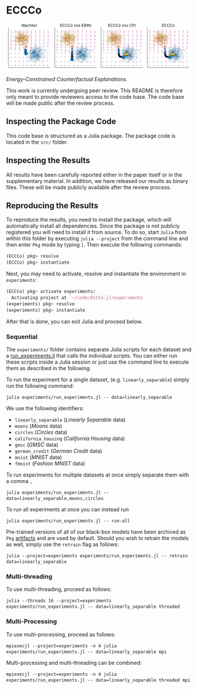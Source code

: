 # ECCCo

![](artifacts/results/images/poc_gradient_fields.png)

*Energy-Constrained Counterfactual Explanations.*

This work is currently undergoing peer review. This README is therefore only meant to provide reviewers access to the code base. The code base will be made public after the review process.

## Inspecting the Package Code

This code base is structured as a Julia package. The package code is located in the `src/` folder.

## Inspecting the Results

All results have been carefully reported either in the paper itself or in the supplementary material. In addition, we have released our results as binary files. These will be made publicly available after the review process. 

## Reproducing the Results

To reproduce the results, you need to install the package, which will automatically install all dependencies. Since the package is not publicly registered you will need to install it from source. To do so, start `Julia` from within this folder by executing `julia --project` from the command line and then enter `Pkg` mode by typing `]`. Then execute the following commands:

```julia
(ECCCo) pkg> resolve
(ECCCo) pkg> instantiate
```

Next, you may need to activate, resolve and instantiate the environment in `experiments`:

```julia
(ECCCo) pkg> activate experiments/
  Activating project at `~/code/ECCCo.jl/experiments`
(experiments) pkg> resolve
(experiments) pkg> instantiate
```

After that is done, you can exit Julia and proceed below.
### Sequential

The `experiments/` folder contains separate Julia scripts for each dataset and a [run_experiments.jl](experiments/run_experiments.jl) that calls the individual scripts. You can either run these scripts inside a Julia session or just use the command line to execute them as described in the following.

To run the experiment for a single dataset, (e.g. `linearly_separable`) simply run the following command:

```shell
julia experiments/run_experiments.jl -- data=linearly_separable
```

We use the following identifiers:

- `linearly_separable` (*Linearly Separable* data)
- `moons` (*Moons* data)
- `circles` (*Circles* data)
- `california_housing` (*California Housing* data)
- `gmsc` (*GMSC* data)
- `german_credit` (*German Credit* data)
- `mnist` (*MNIST* data)
- `fmnist` (*Fashion MNIST* data)

To run experiments for multiple datasets at once simply separate them with a comma `,`

```shell
julia experiments/run_experiments.jl -- data=linearly_separable,moons,circles
```

To run all experiments at once you can instead run

```shell
julia experiments/run_experiments.jl -- run-all
```

Pre-trained versions of all of our black-box models have been archived as `Pkg` [artifacts](https://pkgdocs.julialang.org/v1/artifacts/) and are used by default. Should you wish to retrain the models as well, simply use the `retrain` flag as follows:

```shell
julia --project=experiments experiments/run_experiments.jl -- retrain data=linearly_separable
```

### Multi-threading

To use multi-threading, proceed as follows:

```shell
julia --threads 16 --project=experiments experiments/run_experiments.jl -- data=linearly_separable threaded
```

### Multi-Processing

To use multi-processing, proceed as follows:

```shell
mpiexecjl --project=experiments -n 4 julia experiments/run_experiments.jl -- data=linearly_separable mpi
```

Multi-processing and multi-threading can be combined:

```shell
mpiexecjl --project=experiments -n 4 julia experiments/run_experiments.jl -- data=linearly_separable threaded mpi
```

